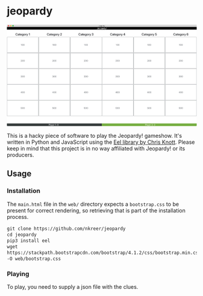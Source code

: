 # jeopardy

![Screenshot of the software](screenshot.jpg)

This is a hacky piece of software to play the Jeopardy! gameshow. It's written in Python and JavaScript using the [Eel library by Chris Knott](https://github.com/ChrisKnott/Eel). Please keep in mind that this project is in no way affiliated with Jeopardy! or its producers.

## Usage

### Installation

The ```main.html``` file in the ```web/``` directory expects a ```bootstrap.css``` to be present for correct rendering, so retrieving that is part of the installation process.

```
git clone https://github.com/nkreer/jeopardy
cd jeopardy
pip3 install eel
wget https://stackpath.bootstrapcdn.com/bootstrap/4.1.2/css/bootstrap.min.css -O web/bootstrap.css
```

### Playing

To play, you need to supply a json file with the clues. 